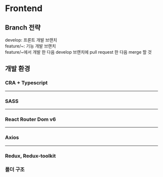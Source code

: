 <h1>Frontend</h1>

<h2>Branch 전략</h2>
develop: 프론트 개발 브랜치<br>
feature/~: 기능 개발 브랜치<br>
feature/~에서 개발 한 다음 develop 브랜치에 pull request 한 다음 merge 할 것

<h2>개발 환경</h2>
<h3>CRA + Typescript</h3>
<hr>
<h3>SASS</h3>
<hr>
<h3>React Router Dom v6</h3>
<hr>
<h3>Axios</h3>
<hr>
<h3>Redux, Redux-toolkit</h3>
<h3>폴더 구조</h3>

